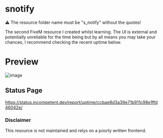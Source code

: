 # snotify

⚠️ The resource folder name must be "s_notify" without the quotes!

The second FiveM resource I created whilst learning.
The UI is external and potentially unreliable for the time being but by all means you may take your chances, I recommend checking the recent uptime below.

# Preview
![image](https://github.com/incompetentdevs/fivem1/assets/158991746/358817bd-f498-47ba-ac6c-fe97daebe00f)

## Status Page
https://status.incompetent.dev/report/uptime/ccbae8d3a39e71b911c98e1ffd46042e/

### Disclaimer
This resource is not maintained and relys on a poorly written frontend.
